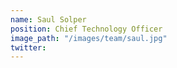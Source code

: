 ```yaml
---
name: Saul Solper
position: Chief Technology Officer
image_path: "/images/team/saul.jpg"
twitter: 
---
```


